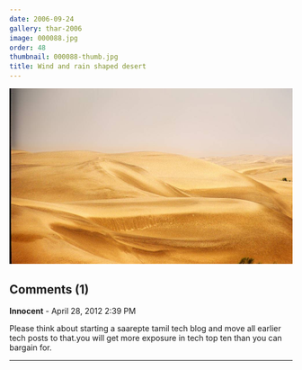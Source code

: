 ```yaml
---
date: 2006-09-24
gallery: thar-2006
image: 000088.jpg
order: 48
thumbnail: 000088-thumb.jpg
title: Wind and rain shaped desert
---
```


![Wind and rain shaped desert](./000088.jpg)

<div id="comments">

## Comments (1)

**Innocent** - April 28, 2012  2:39 PM

Please think about starting a saarepte tamil tech blog and move all earlier tech posts to that.you will get more exposure in tech top ten than you can bargain for.

---

</div>